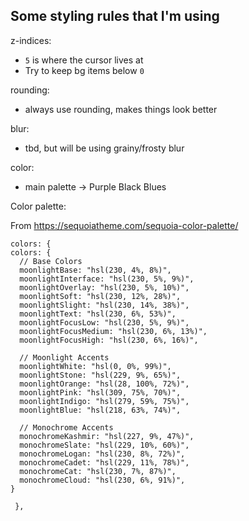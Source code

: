 ## Some styling rules that I'm using

z-indices:
- `5` is where the cursor lives at
- Try to keep bg items below `0`

rounding:
- always use rounding, makes things look better

blur:
- tbd, but will be using grainy/frosty blur

color:
- main palette -> Purple Black Blues

Color palette:

From https://sequoiatheme.com/sequoia-color-palette/

```
colors: {
colors: {
  // Base Colors
  moonlightBase: "hsl(230, 4%, 8%)",
  moonlightInterface: "hsl(230, 5%, 9%)",
  moonlightOverlay: "hsl(230, 5%, 10%)",
  moonlightSoft: "hsl(230, 12%, 28%)",
  moonlightSlight: "hsl(230, 14%, 38%)",
  moonlightText: "hsl(230, 6%, 53%)",
  moonlightFocusLow: "hsl(230, 5%, 9%)",
  moonlightFocusMedium: "hsl(230, 6%, 13%)",
  moonlightFocusHigh: "hsl(230, 6%, 16%)",

  // Moonlight Accents
  moonlightWhite: "hsl(0, 0%, 99%)",
  moonlightStone: "hsl(229, 9%, 65%)",
  moonlightOrange: "hsl(28, 100%, 72%)",
  moonlightPink: "hsl(309, 75%, 70%)",
  moonlightIndigo: "hsl(279, 59%, 75%)",
  moonlightBlue: "hsl(218, 63%, 74%)",

  // Monochrome Accents
  monochromeKashmir: "hsl(227, 9%, 47%)",
  monochromeSlate: "hsl(229, 10%, 60%)",
  monochromeLogan: "hsl(230, 8%, 72%)",
  monochromeCadet: "hsl(229, 11%, 78%)",
  monochromeCat: "hsl(230, 7%, 87%)",
  monochromeCloud: "hsl(230, 6%, 91%)",
}

 },
 ```